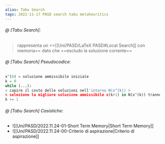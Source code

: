 ```yaml
---
alias: Tabu Search
tags: 2022-11-17 PASD search tabu metaheuritics
---
```


###### @ [Tabu Search]:
> rappresenta un ==[[Uni/PASD/LaTeX PASD#Local Search]] con memoria== dato che ==escludo la soluzione corrente==
<!--ID: 1670236970782-->


###### @ [Tabu Search] Pseudocodice:
```python
x^(0) = soluzione ammissibile iniziale
k = 0
while (...):
< capire il costo delle soluzioni nell'intorno N(x^(k)) >
< seleziono la migliore soluzione ammissibile x(k+1) in N(x^(k)) tranne la soluzione corrente x(k)
k += 1
```
<!--ID: 1670236970787-->


###### @ [Tabu Search] Casistiche:
- ![[Uni/PASD/2022.11.24-01-Short Term Memory|Short Term Memory]]
- ![[Uni/PASD/2022.11.24-00-Criterio di aspirazione|Criterio di aspirazione]]